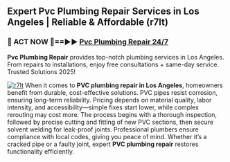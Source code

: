 ## Expert Pvc Plumbing Repair Services in Los Angeles | Reliable & Affordable (r7lt)  

<h3>🚿 ACT NOW 🌟==►► <a href="https://tinyurl.com/2ne6vx2x" rel="nofollow">Pvc Plumbing Repair 24/7</a></h3>

**Pvc Plumbing Repair** provides top-notch plumbing services in Los Angeles. From repairs to installations, enjoy free consultations + same-day service. Trusted Solutions 2025!

[![r7lt](https://i.imgur.com/4PFF4AK.jpeg)](https://tinyurl.com/2ne6vx2x)
When it comes to **PVC plumbing repair in Los Angeles**, homeowners benefit from durable, cost-effective solutions. PVC pipes resist corrosion, ensuring long-term reliability. Pricing depends on material quality, labor intensity, and accessibility—simple fixes start lower, while complex rerouting may cost more. The process begins with a thorough inspection, followed by precise cutting and fitting of new PVC sections, then secure solvent welding for leak-proof joints. Professional plumbers ensure compliance with local codes, giving you peace of mind. Whether it’s a cracked pipe or a faulty joint, expert **PVC plumbing repair** restores functionality efficiently.